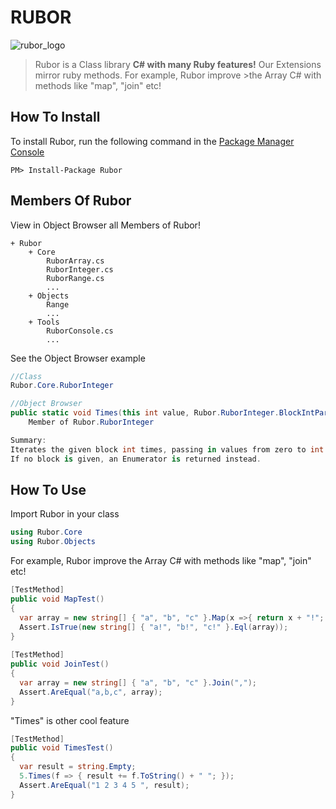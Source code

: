RUBOR
=====
![rubor_logo](http://ycodeteam.github.io/Rubor/images/rubor_logo.png)

>Rubor is a Class library **C# with many Ruby features!** Our Extensions mirror ruby methods. For example, Rubor improve >the Array C# with methods like "map", "join" etc!

How To Install
------
To install Rubor, run the following command in the 
[Package Manager Console](https://www.nuget.org/packages/Rubor/)
```
PM> Install-Package Rubor
```

Members Of Rubor
------

View in Object Browser all Members of Rubor!

```
+ Rubor
    + Core
        RuborArray.cs
        RuborInteger.cs
        RuborRange.cs
        ...
    + Objects
        Range
        ...
    + Tools
        RuborConsole.cs
        ...
```

See the Object Browser example

```C#
//Class
Rubor.Core.RuborInteger

//Object Browser
public static void Times(this int value, Rubor.RuborInteger.BlockIntParam block)
    Member of Rubor.RuborInteger

Summary:
Iterates the given block int times, passing in values from zero to int - 1.  
If no block is given, an Enumerator is returned instead.

```

How To Use
------

Import Rubor in your class

```C#
using Rubor.Core
using Rubor.Objects
```

For example, Rubor improve the Array C# with methods like "map", "join" etc!

```C#
[TestMethod]
public void MapTest()
{
  var array = new string[] { "a", "b", "c" }.Map(x =>{ return x + "!"; });
  Assert.IsTrue(new string[] { "a!", "b!", "c!" }.Eql(array));
}
    
[TestMethod]
public void JoinTest()
{
  var array = new string[] { "a", "b", "c" }.Join(",");
  Assert.AreEqual("a,b,c", array);
}    
```

"Times" is other cool feature

```C#
[TestMethod]
public void TimesTest()
{
  var result = string.Empty;
  5.Times(f => { result += f.ToString() + " "; });
  Assert.AreEqual("1 2 3 4 5 ", result);
}

```


